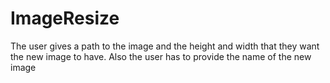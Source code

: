 # ImageResize
The user gives a path to the image and the height and width that they want the new image to have. Also the user has to provide the name of the new image 

